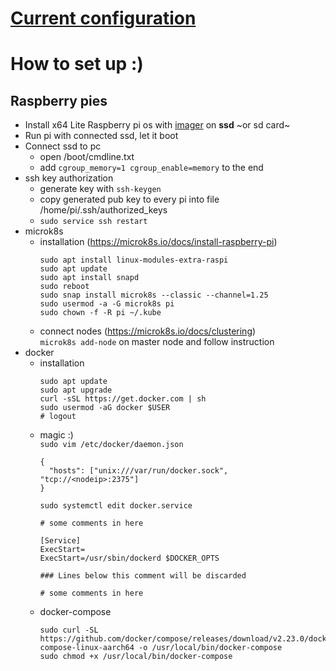 # [Current configuration](Configuration.md)

# How to set up :)
## Raspberry pies
- Install x64 Lite Raspberry pi os with [imager](https://www.raspberrypi.com/software/) on **ssd** ~or sd card~
- Run pi with connected ssd, let it boot
- Connect ssd to pc 
  - open /boot/cmdline.txt
  - add `cgroup_memory=1 cgroup_enable=memory` to the end
- ssh key authorization
  - generate key with `ssh-keygen`
  - copy generated pub key to every pi into file /home/pi/.ssh/authorized_keys
  - `sudo service ssh restart`
- microk8s
  - installation (https://microk8s.io/docs/install-raspberry-pi)
    ```
    sudo apt install linux-modules-extra-raspi
    sudo apt update
    sudo apt install snapd
    sudo reboot
    sudo snap install microk8s --classic --channel=1.25
    sudo usermod -a -G microk8s pi
    sudo chown -f -R pi ~/.kube
    ```
  - connect nodes (https://microk8s.io/docs/clustering)  
    `microk8s add-node` on master node and follow instruction
- docker
  - installation
    ```
    sudo apt update
    sudo apt upgrade
    curl -sSL https://get.docker.com | sh
    sudo usermod -aG docker $USER
    # logout
    ```
  - magic :)  
    `sudo vim /etc/docker/daemon.json`  
    ```
    {
      "hosts": ["unix:///var/run/docker.sock", "tcp://<nodeip>:2375"]
    }
    ```  
    `sudo systemctl edit docker.service`  
    ```
    # some comments in here

    [Service]
    ExecStart=
    ExecStart=/usr/sbin/dockerd $DOCKER_OPTS

    ### Lines below this comment will be discarded

    # some comments in here
    ```
  - docker-compose
    ```
    sudo curl -SL https://github.com/docker/compose/releases/download/v2.23.0/docker-compose-linux-aarch64 -o /usr/local/bin/docker-compose
    sudo chmod +x /usr/local/bin/docker-compose
    ```

